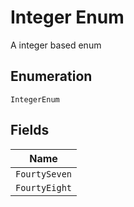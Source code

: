 
# Integer Enum

A integer based enum

## Enumeration

`IntegerEnum`

## Fields

| Name |
|  --- |
| `FourtySeven` |
| `FourtyEight` |

